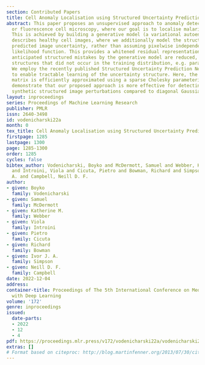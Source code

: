```yaml
---
section: Contributed Papers
title: Cell Anomaly Localisation using Structured Uncertainty Prediction Networks
abstract: This paper proposes an unsupervised approach to anomaly detection in bright-field
  or fluorescence cell microscopy, where our goal is to localise malaria parasites.
  This is achieved by building a generative model (a variational autoencoder) that
  describes healthy cell images, where we additionally model the structure of the
  predicted image uncertainty, rather than assuming pixelwise independence in the
  likelihood function. This provides a whitened residual representation, where the
  anticipated structured mistakes by the generative model are reduced, but distinctive
  structures that did not occur in the training distribution, e.g. parasites are highlighted.
  We employ the recently published Structured Uncertainty Prediction Networks approach
  to enable tractable learning of the uncertainty structure. Here, the residual covariance
  matrix is efficiently approximated using a sparse Cholesky parameterisation. We
  demonstrate that our proposed approach is more effective for detecting real and
  synthetic structured image perturbations compared to diagonal Gaussian likelihoods.
layout: inproceedings
series: Proceedings of Machine Learning Research
publisher: PMLR
issn: 2640-3498
id: vodenicharski22a
month: 0
tex_title: Cell Anomaly Localisation using Structured Uncertainty Prediction Networks
firstpage: 1285
lastpage: 1300
page: 1285-1300
order: 1285
cycles: false
bibtex_author: Vodenicharski, Boyko and McDermott, Samuel and Webber, Katherine M.
  and Introini, Viola and Cicuta, Pietro and Bowman, Richard and Simpson, Ivor J.
  A. and Campbell, Neill D. F.
author:
- given: Boyko
  family: Vodenicharski
- given: Samuel
  family: McDermott
- given: Katherine M.
  family: Webber
- given: Viola
  family: Introini
- given: Pietro
  family: Cicuta
- given: Richard
  family: Bowman
- given: Ivor J. A.
  family: Simpson
- given: Neill D. F.
  family: Campbell
date: 2022-12-04
address:
container-title: Proceedings of The 5th International Conference on Medical Imaging
  with Deep Learning
volume: '172'
genre: inproceedings
issued:
  date-parts:
  - 2022
  - 12
  - 4
pdf: https://proceedings.mlr.press/v172/vodenicharski22a/vodenicharski22a.pdf
extras: []
# Format based on citeproc: http://blog.martinfenner.org/2013/07/30/citeproc-yaml-for-bibliographies/
---
```

